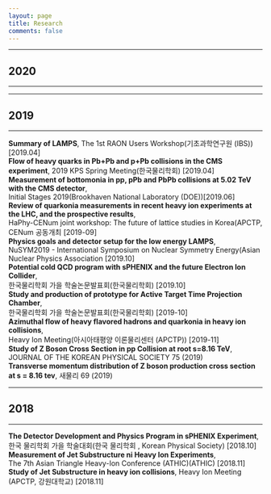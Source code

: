 ```yaml
---
layout: page
title: Research
comments: false
---
```

* * *
## 2020
* * *

* * *
## 2019
* * *
**Summary of LAMPS**, The 1st RAON Users Workshop(기초과학연구원 (IBS)) [2019.04]   
**Flow of heavy quarks in Pb+Pb and p+Pb collisions in the CMS experiment**, 2019 KPS Spring Meeting(한국물리학회) [2019.04]   
**Measurement of bottomonia in pp, pPb and PbPb collisions at 5.02 TeV with the CMS detector**,   
Initial Stages 2019(Brookhaven National Laboratory (DOE))[2019.06]   
**Review of quarkonia measurements in recent heavy ion experiments at the LHC, and the prospective results**,   
HaPhy-CENum joint workshop: The future of lattice studies in Korea(APCTP, CENum 공동개최 [2019-09]   
**Physics goals and detector setup for the low energy LAMPS**,   
NuSYM2019 - International Symposium on Nuclear Symmetry Energy(Asian Nuclear Physics Association [2019.10]   
**Potential cold QCD program with sPHENIX and the future Electron Ion Collider**,   
한국물리학회 가을 학술논문발표회(한국물리학회) [2019.10]   
**Study and production of prototype for Active Target Time Projection Chamber**,   
한국물리학회 가을 학술논문발표회(한국물리학회) [2019-10]   
**Azimuthal flow of heavy flavored hadrons and quarkonia in heavy ion collisions**,   
Heavy Ion Meeting(아시아태평양 이론물리센터 (APCTP)) [2019-11]   
**Study of Z Boson Cross Section in pp Collision at root s=8.16 TeV**,  
JOURNAL OF THE KOREAN PHYSICAL SOCIETY 75 (2019)   
**Transverse momentum distribution of Z boson production cross section at s = 8.16 tev**, 새물리 69 (2019)   


* * *
## 2018
* * *
**The Detector Development and Physics Program in sPHENIX Experiment**,   
한국 물리학회 가을 학술대회(한국 물리학회 , Korean Physical Society) [2018.10]   
**Measurement of Jet Substructure ni Heavy Ion Experiments**,   
The 7th Asian Triangle Heavy-Ion Conference (ATHIC)(ATHIC) [2018.11]   
**Study of Jet Substructure in heavy ion collisions**, Heavy Ion Meeting (APCTP, 강원대학교) [2018.11]   

